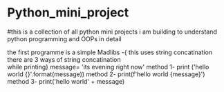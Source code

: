 # Python_mini_project
#this is a collection of all python mini projects i am building to understand python programming and OOPs in detail

the first programme is a simple Madlibs -{ this uses string concatination there are 3 ways of string concatination\
while printing}
message= 'its evening right now'
method 1- print ('hello world {}'.format(message))
method 2- print(f'hello world {message}')
method 3- print('hello world' + message)
